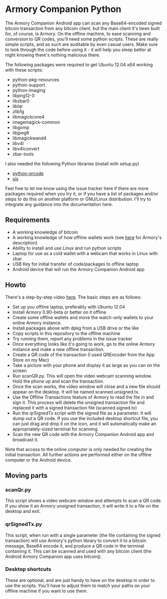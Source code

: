Armory Companion Python
=======================

The Armory Companion Android app can scan any Base64-encoded signed bitcoin
transaction from any bitcoin client, but the main client it's been built for,
of course, is Armory.  On the offline machine, to ease scanning and conversion
to QR codes, you'll need some python scripts.  These are really simple scripts,
and as such are auditable by even casual users.  Make sure to look through
the code before using it - it will help you sleep better at night knowing
there's nothing malicious there.

The following packages were required to get Ubuntu 12.04 x64 working with
these scripts:

* python-pkg-resources
* python-support
* python-imaging
* libpng12-0
* libzbar0
* liblqr
* zlib1g
* libmagickcore4
* imagemagick-common
* libgomp
* libjpeg8
* libmagickwand4
* libv4l
* libv4lconvert
* zbar-tools

I also needed the following Python libraries (install with setup.py)

* [python-qrcode](https://github.com/lincolnloop/python-qrcode) 
* [six](https://pypi.python.org/pypi/six)

Feel free to let me know using the issue tracker here if there are more
packages required when you try it, or if you have a list of packages and/or
steps to do this on another platform or GNU/Linux distribution.  I'll try
to integrate any guidance into the documentation here.

## Requirements
* A working knowledge of bitcoin
* A working knowledge of how offline wallets work (see [here](https://bitcoinarmory.com/about/using-our-wallet/) for Armory's description)
* Ability to install and use Linux and run python scripts
* Laptop for use as a cold wallet with a webcam that works in Linux with zbar
* USB Key for initial transfer of code/packages to offline laptop
* Android device that will run the Armory Companion Android app

## Howto
There's a step-by-step video [here](http://www.youtube.com/watch?v=ZlSC3mLjNSg).
The basic steps are as follows:
* Set up you offline laptop, preferably with Ubuntu 12.04
* Install Armory 0.90-beta or better on it offline
* Create some offline wallets and move the watch-only wallets to your online Armory instance.
* Install packages above with dpkg from a USB drive or the like
* Copy scripts in this repository to the offline machine
* Try running them, report any problems in the issue tracker
* Once everything looks like it's going to work, go to the online Armory instance and make a
  new offline transaction.  
* Create a QR code of the transaction (I used QREncoder from the App Store on my Mac)
* Take a picture with your phone and display it as large as you can on the screen
* Run scanQR.py.  This will open the video webcam scanning window.  Hold the
  phone up and scan the transaction.
* Once the scan works, the video window will close and a new file should appear
  on the desktop.  It will be named scanned.unsigned.tx.
* Use the Offline Transactions feature of Armory to read the file in and sign it.  This process
  will delete the unsigned transaction file and replaced it with a signed
  transaction file (scanned.signed.tx)
* Run the qrSignedTx script with the signed file as a parameter.  It will dump out a QR code.
  If you use the included desktop shortcut file, you can just drag and drop it on the icon, and
  it will automatically make an appropriately-sized terminal for scanning.
* Scan the new QR code with the Armory Companion Android app and broadcast it.

Note that access to the online computer is only needed for creating the initial transaction.
All further actions are performed either on the offline computer or the Android device.

## Moving parts

### scanQr.py
This script shows a video webcam window and attempts to scan a QR code.  If you show it
an Armory unsigned transaction, it will write it to a file on the desktop and exit.

### qrSignedTx.py
This script, when run with a single parameter (the file containing the signed transaction)
will use Armory's python library to convert it to a bitcoin message, Base64 encode it, and
produce a QR code in the terminal containing it.  This can be scanned and used with any
bitcoin client (the Android Armory Companion app uses bitcoinj).

### Desktop shortcuts
These are optional, and are just handy to have on the desktop in order to use the scripts.
You'll have to adjust them to match your paths on your offline machine if you want to use them.
